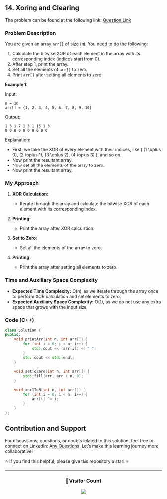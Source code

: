 ## 14. Xoring and Clearing

The problem can be found at the following link: [Question Link](https://www.geeksforgeeks.org/problems/xoring-and-clearing/1)

### Problem Description

You are given an array `arr[]` of size \(n\). You need to do the following:

1. Calculate the bitwise XOR of each element in the array with its corresponding index (indices start from 0).
2. After step 1, print the array.
3. Set all the elements of `arr[]` to zero.
4. Print `arr[]` after setting all elements to zero.

**Example 1:**

Input:

```
n = 10
arr[] = {1, 2, 3, 4, 5, 6, 7, 8, 9, 10}
```

Output:

```
1 3 1 7 1 3 1 15 1 3
0 0 0 0 0 0 0 0 0 0
```

Explanation:

- First, we take the XOR of every element with their indices, like \( (1 \oplus 0), (2 \oplus 1), (3 \oplus 2), (4 \oplus 3) \), and so on.
- Now print the resultant array.
- Now set all the elements of the array to zero.
- Now print the resultant array.

### My Approach

1. **XOR Calculation:**

   - Iterate through the array and calculate the bitwise XOR of each element with its corresponding index.

2. **Printing:**
   - Print the array after XOR calculation.
3. **Set to Zero:**

   - Set all the elements of the array to zero.

4. **Printing:**
   - Print the array after setting all elements to zero.

### Time and Auxiliary Space Complexity

- **Expected Time Complexity:** O(n), as we iterate through the array once to perform XOR calculation and set elements to zero.
- **Expected Auxiliary Space Complexity:** O(1), as we do not use any extra space that grows with the input size.

### Code (C++)

```cpp
class Solution {
public:
    void printArr(int n, int arr[]) {
        for (int i = 0; i < n; i++) {
            std::cout << (arr[i]) << " ";
        }
        std::cout << std::endl;
    }

    void setToZero(int n, int arr[]) {
        std::fill(arr, arr + n, 0);
    }

    void xor1ToN(int n, int arr[]) {
        for (int i = 0; i < n; i++) {
            arr[i] ^= i;
        }
    }
};
```

## Contribution and Support

For discussions, questions, or doubts related to this solution, feel free to connect on LinkedIn: [Any Questions](https://www.linkedin.com/in/patel-hetkumar-sandipbhai-8b110525a/). Let’s make this learning journey more collaborative!

⭐ If you find this helpful, please give this repository a star! ⭐

---

<div align="center">
  <h3><b>📍Visitor Count</b></h3>
</div>

<p align="center">
  <img src="https://profile-counter.glitch.me/Hunterdii/count.svg" />
</p>
